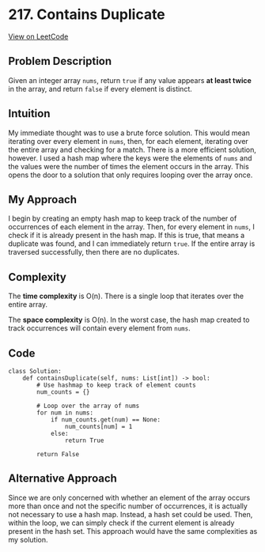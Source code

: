 # 217. Contains Duplicate

[View on LeetCode](https://leetcode.com/problems/contains-duplicate/)

## Problem Description

Given an integer array <code>nums</code>, return <code>true</code> if any value appears
**at least twice** in the array, and return <code>false</code> if every element is distinct.

## Intuition

My immediate thought was to use a brute force solution. This would mean iterating over
every element in <code>nums</code>, then, for each element, iterating over the entire array
and checking for a match. There is a more efficient solution, however. I used a hash map where
the keys were the elements of <code>nums</code> and the values were the number of times the
element occurs in the array. This opens the door to a solution that only requires looping
over the array once.

## My Approach

I begin by creating an empty hash map to keep track of the number of occurrences of each
element in the array. Then, for every element in <code>nums</code>, I check if it is
already present in the hash map. If this is true, that means a duplicate was found, and
I can immediately return <code>true</code>. If the entire array is traversed successfully,
then there are no duplicates.

## Complexity

The **time complexity** is O(n). There is a single loop that iterates over the entire array.

The **space complexity** is O(n). In the worst case, the hash map created to track occurrences
will contain every element from <code>nums</code>.

## Code

```
class Solution:
    def containsDuplicate(self, nums: List[int]) -> bool:
        # Use hashmap to keep track of element counts
        num_counts = {}
		
        # Loop over the array of nums
        for num in nums:
            if num_counts.get(num) == None:
                num_counts[num] = 1
            else:
                return True
		
        return False
```

## Alternative Approach

Since we are only concerned with whether an element of the array occurs more than once and not the specific number of occurrences, it is actually not necessary to use a hash map.
Instead, a hash set could be used. Then, within the loop, we can simply check if the current
element is already present in the hash set. This approach would have the same complexities as my solution.
